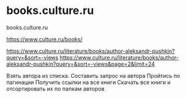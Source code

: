 # books.culture.ru
books.culture.ru


https://www.culture.ru/books/

https://www.culture.ru/literature/books/author-aleksandr-pushkin?query=&sort=-views
https://www.culture.ru/literature/books/author-aleksandr-pushkin?query=&sort=-views&page=2&limit=24

Взять автора из списка.
Составить запрос на автора
Пройтись по пагинации
Получить ссылки на все книги
Скачать все книги и отсортировать их по папкам авторов
